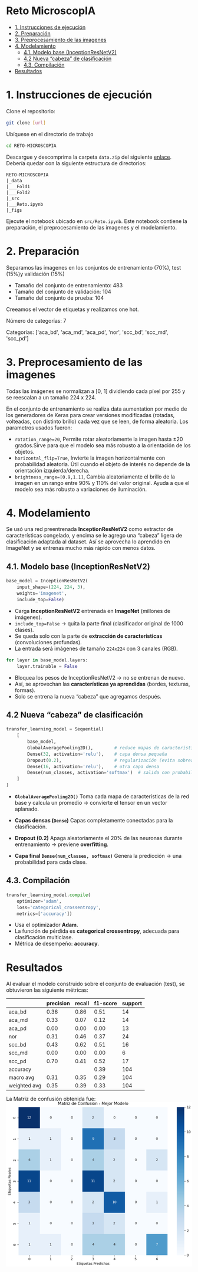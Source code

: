 # Reto MicroscopIA <!-- omit in toc -->

- [1. Instrucciones de ejecución](#1-instrucciones-de-ejecución)
- [2. Preparación](#2-preparación)
- [3. Preprocesamiento de las imagenes](#3-preprocesamiento-de-las-imagenes)
- [4. Modelamiento](#4-modelamiento)
  - [4.1. Modelo base (InceptionResNetV2)](#41-modelo-base-inceptionresnetv2)
  - [4.2 Nueva “cabeza” de clasificación](#42-nueva-cabeza-de-clasificación)
  - [4.3. Compilación](#43-compilación)
- [Resultados](#resultados)

# 1. Instrucciones de ejecución

Clone el repositorio:

``` bash
git clone [url]
```

Ubíquese en el directorio de trabajo
```bash
cd RETO-MICROSCOPIA
```

Descargue y descomprima la carpeta `data.zip` del siguiente [enlace](https://drive.google.com/file/d/1vHpktP4M3uQOoh_QlBAqcvC111o8e5ef/view). Debería quedar con la siguiente estructura de directorios:
```
RETO-MICROSCOPIA
|_data
|___Fold1
|___Fold2
|_src
|___Reto.ipynb
|_figs
```
Ejecute el notebook ubicado en `src/Reto.ipynb`.
Este notebook contiene la preparación, el preprocesamiento de las imagenes y el modelamiento.

# 2. Preparación
Separamos las imagenes en los conjuntos de entrenamiento (70%), test (15%)y validación (15%)

- Tamaño del conjunto de entrenamiento: 483
- Tamaño del conjunto de validación: 104
- Tamaño del conjunto de prueba: 104

Creeamos el vector de etiquetas y realizamos one hot.

Número de categorías: 7

Categorías: ['aca_bd', 'aca_md', 'aca_pd', 'nor', 'scc_bd', 'scc_md', 'scc_pd']

# 3. Preprocesamiento de las imagenes
Todas las imágenes se normalizan a [0, 1] dividiendo cada píxel por 255 y se reescalan a un tamaño 224 x 224.
 
En el conjunto de entrenamiento se realiza data aumentation por medio de los generadores de Keras para crear versiones modificadas (rotadas, volteadas, con distinto brillo) cada vez que se leen, de forma aleatoria. Los parametros usados fueron:
- `rotation_range=20`, Permite rotar aleatoriamente la imagen hasta ±20 grados.Sirve para que el modelo sea más robusto a la orientación de los objetos.
- `horizontal_flip=True`, Invierte la imagen horizontalmente con probabilidad aleatoria. Útil cuando el objeto de interés no depende de la orientación izquierda/derecha.
- `brightness_range=[0.9,1.1]`, Cambia aleatoriamente el brillo de la imagen en un rango entre 90% y 110% del valor original. Ayuda a que el modelo sea más robusto a variaciones de iluminación.


# 4. Modelamiento

Se usó una red preentrenada **InceptionResNetV2** como extractor de características congelado, y encima se le agrego una “cabeza” ligera de clasificación adaptada al dataset. Así se aprovecha lo aprendido en ImageNet y se entrenas mucho más rápido con menos datos.

## 4.1. Modelo base (InceptionResNetV2)

```python
base_model = InceptionResNetV2(
    input_shape=(224, 224, 3),
    weights='imagenet',
    include_top=False)
```

* Carga **InceptionResNetV2** entrenada en **ImageNet** (millones de imágenes).
* `include_top=False` → quita la parte final (clasificador original de 1000 clases).
* Se queda solo con la parte de **extracción de características** (convoluciones profundas).
* La entrada será imágenes de tamaño `224x224` con 3 canales (RGB).

```python
for layer in base_model.layers:
    layer.trainable = False
```

* Bloquea los pesos de InceptionResNetV2 → no se entrenan de nuevo.
* Así, se aprovechan las **características ya aprendidas** (bordes, texturas, formas).
* Solo se entrena la nueva “cabeza” que agregamos después.


## 4.2 Nueva “cabeza” de clasificación

```python
transfer_learning_model = Sequential(
    [
        base_model,
        GlobalAveragePooling2D(),        # reduce mapas de características → vector
        Dense(32, activation='relu'),    # capa densa pequeña
        Dropout(0.2),                    # regularización (evita sobreajuste)
        Dense(16, activation='relu'),    # otra capa densa
        Dense(num_classes, activation='softmax')  # salida con probabilidad por clase
    ]
)
```

* **`GlobalAveragePooling2D()`** Toma cada mapa de características de la red base y calcula un promedio → convierte el tensor en un vector aplanado.

* **Capas densas (`Dense`)** Capas completamente conectadas para la clasificación.
  
* **Dropout (0.2)** Apaga aleatoriamente el 20% de las neuronas durante entrenamiento → previene **overfitting**.

* **Capa final `Dense(num_classes, softmax)`** Genera la predicción → una probabilidad para cada clase.


## 4.3. Compilación

```python
transfer_learning_model.compile(
    optimizer='adam',
    loss='categorical_crossentropy',
    metrics=['accuracy'])
```

* Usa el optimizador **Adam**.
* La función de pérdida es **categorical crossentropy**, adecuada para clasificación multiclase.
* Métrica de desempeño: **accuracy**.


# Resultados

Al evaluar el modelo construido sobre el conjunto de evaluación (test), se obtuvieron las siguiente métricas:

|          | precision | recall | f1-score | support |
|----------|-----------|--------|----------|---------|
| aca_bd   | 0.36      | 0.86   | 0.51     | 14      |
| aca_md   | 0.33      | 0.07   | 0.12     | 14      |
| aca_pd   | 0.00      | 0.00   | 0.00     | 13      |
| nor      | 0.31      | 0.46   | 0.37     | 24      |
| scc_bd   | 0.43      | 0.62   | 0.51     | 16      |
| scc_md   | 0.00      | 0.00   | 0.00     | 6       |
| scc_pd   | 0.70      | 0.41   | 0.52     | 17      |
| accuracy |           |        | 0.39     | 104     |
| macro avg| 0.31      | 0.35   | 0.29     | 104     |
| weighted avg | 0.35  | 0.39   | 0.33     | 104     |


La Matriz de confusión obtenida fue:
![Matriz de confusion](figs/matriz_confusion.png)